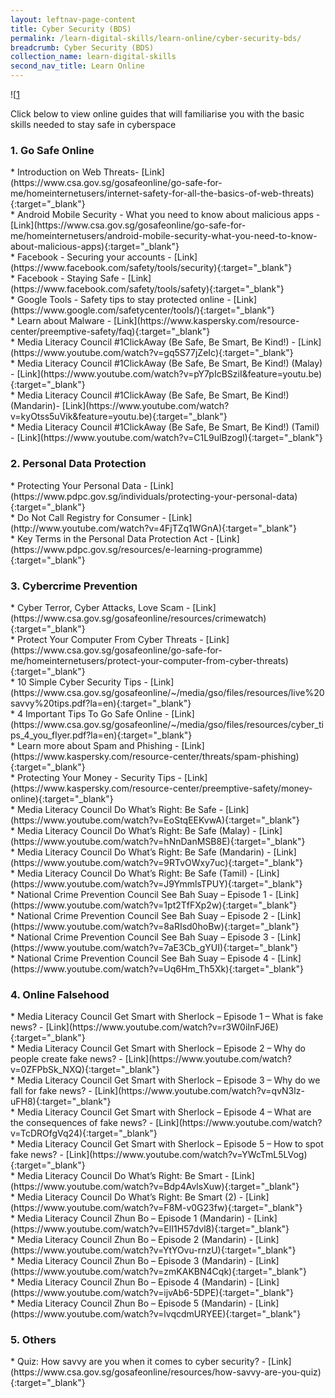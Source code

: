 ```yaml
---
layout: leftnav-page-content
title: Cyber Security (BDS)
permalink: /learn-digital-skills/learn-online/cyber-security-bds/
breadcrumb: Cyber Security (BDS)
collection_name: learn-digital-skills
second_nav_title: Learn Online
---
```

![[1](/images/learn-online/cybersecurity.jpg)

Click below to view online guides that will familiarise you with the basic skills needed to stay safe in cyberspace<br>

<h3>1. Go Safe Online</h3>
* Introduction on Web Threats- [Link](https://www.csa.gov.sg/gosafeonline/go-safe-for-me/homeinternetusers/internet-safety-for-all-the-basics-of-web-threats){:target="_blank"}<br>
* Android Mobile Security - What you need to know about malicious apps - [Link](https://www.csa.gov.sg/gosafeonline/go-safe-for-me/homeinternetusers/android-mobile-security-what-you-need-to-know-about-malicious-apps){:target="_blank"}<br>
* Facebook - Securing your accounts - [Link](https://www.facebook.com/safety/tools/security){:target="_blank"}<br>
* Facebook - Staying Safe - [Link](https://www.facebook.com/safety/tools/safety){:target="_blank"}<br>
* Google Tools - Safety tips to stay protected online - [Link](https://www.google.com/safetycenter/tools/){:target="_blank"}<br>
* Learn about Malware - [Link](https://www.kaspersky.com/resource-center/preemptive-safety/faq){:target="_blank"}<br>
* Media Literacy Council #1ClickAway (Be Safe, Be Smart, Be Kind!) - [Link](https://www.youtube.com/watch?v=gq5S77jZeIc){:target="_blank"}<br>
* Media Literacy Council #1ClickAway (Be Safe, Be Smart, Be Kind!) (Malay) - [Link](https://www.youtube.com/watch?v=pY7pIcBSziI&feature=youtu.be){:target="_blank"}<br>
* Media Literacy Council #1ClickAway (Be Safe, Be Smart, Be Kind!) (Mandarin)- [Link](https://www.youtube.com/watch?v=kyOtss5uVik&feature=youtu.be){:target="_blank"}<br>
* Media Literacy Council #1ClickAway (Be Safe, Be Smart, Be Kind!) (Tamil) - [Link](https://www.youtube.com/watch?v=C1L9ulBzogI){:target="_blank"}<br>
<h3>2. Personal Data Protection</h3>
* Protecting Your Personal Data - [Link](https://www.pdpc.gov.sg/individuals/protecting-your-personal-data){:target="_blank"}<br>
* Do Not Call Registry for Consumer - [Link](http://www.youtube.com/watch?v=4FjTZq1WGnA){:target="_blank"}<br>
* Key Terms in the Personal Data Protection Act - [Link](https://www.pdpc.gov.sg/resources/e-learning-programme){:target="_blank"}<br>
<h3>3. Cybercrime Prevention</h3>
* Cyber Terror, Cyber Attacks, Love Scam - [Link](https://www.csa.gov.sg/gosafeonline/resources/crimewatch){:target="_blank"}<br>
* Protect Your Computer From Cyber Threats - [Link](https://www.csa.gov.sg/gosafeonline/go-safe-for-me/homeinternetusers/protect-your-computer-from-cyber-threats){:target="_blank"}<br>
* 10 Simple Cyber Security Tips - [Link](https://www.csa.gov.sg/gosafeonline/~/media/gso/files/resources/live%20savvy%20tips.pdf?la=en){:target="_blank"}<br>
* 4 Important Tips To Go Safe Online - [Link](https://www.csa.gov.sg/gosafeonline/~/media/gso/files/resources/cyber_tips_4_you_flyer.pdf?la=en){:target="_blank"}<br>
* Learn more about Spam and Phishing - [Link](https://www.kaspersky.com/resource-center/threats/spam-phishing){:target="_blank"}<br>
* Protecting Your Money - Security Tips - [Link](https://www.kaspersky.com/resource-center/preemptive-safety/money-online){:target="_blank"}<br>
* Media Literacy Council Do What’s Right: Be Safe - [Link](https://www.youtube.com/watch?v=EoStqEEKvwA){:target="_blank"}<br>
* Media Literacy Council Do What’s Right: Be Safe (Malay) - [Link](https://www.youtube.com/watch?v=hNnDanMSB8E){:target="_blank"}<br>
* Media Literacy Council Do What’s Right: Be Safe (Mandarin) - [Link](https://www.youtube.com/watch?v=9RTvOWxy7uc){:target="_blank"}<br>
* Media Literacy Council Do What’s Right: Be Safe (Tamil) - [Link](https://www.youtube.com/watch?v=J9YmmlsTPUY){:target="_blank"}<br>
* National Crime Prevention Council See Bah Suay – Episode 1 - [Link](https://www.youtube.com/watch?v=1pt2TfFXp2w){:target="_blank"}<br>
* National Crime Prevention Council See Bah Suay – Episode 2 - [Link](https://www.youtube.com/watch?v=8aRIsd0hoBw){:target="_blank"}<br>
* National Crime Prevention Council See Bah Suay – Episode 3 - [Link](https://www.youtube.com/watch?v=7aE3Cb_gYUI){:target="_blank"}<br>
* National Crime Prevention Council See Bah Suay – Episode 4 - [Link](https://www.youtube.com/watch?v=Uq6Hm_Th5Xk){:target="_blank"}<br>
<h3>4. Online Falsehood</h3>
* Media Literacy Council Get Smart with Sherlock – Episode 1 – What is fake news? - [Link](https://www.youtube.com/watch?v=r3W0iInFJ6E){:target="_blank"}<br>
* Media Literacy Council Get Smart with Sherlock – Episode 2 – Why do people create fake news? - [Link](https://www.youtube.com/watch?v=0ZFPbSk_NXQ){:target="_blank"}<br>
* Media Literacy Council Get Smart with Sherlock – Episode 3 – Why do we fall for fake news? - [Link](https://www.youtube.com/watch?v=qvN3lz-uFH8){:target="_blank"}<br>
* Media Literacy Council Get Smart with Sherlock – Episode 4 – What are the consequences of fake news? - [Link](https://www.youtube.com/watch?v=TcDROfgVq24){:target="_blank"}<br>
* Media Literacy Council Get Smart with Sherlock – Episode 5 – How to spot fake news? - [Link](https://www.youtube.com/watch?v=YWcTmL5LVog){:target="_blank"}<br>
* Media Literacy Council Do What’s Right: Be Smart - [Link](https://www.youtube.com/watch?v=Bdp4AvlsXuw){:target="_blank"}<br>
* Media Literacy Council Do What’s Right: Be Smart (2) - [Link](https://www.youtube.com/watch?v=F8M-v0G23fw){:target="_blank"}<br>
* Media Literacy Council Zhun Bo – Episode 1 (Mandarin) - [Link](https://www.youtube.com/watch?v=ElI1H57dvl8){:target="_blank"}<br>
* Media Literacy Council Zhun Bo – Episode 2 (Mandarin) - [Link](https://www.youtube.com/watch?v=YtYOvu-rnzU){:target="_blank"}<br>
* Media Literacy Council Zhun Bo – Episode 3 (Mandarin) - [Link](https://www.youtube.com/watch?v=zmKAKBN4Cqk){:target="_blank"}<br>
* Media Literacy Council Zhun Bo – Episode 4 (Mandarin) - [Link](https://www.youtube.com/watch?v=ijvAb6-5DPE){:target="_blank"}<br>
* Media Literacy Council Zhun Bo – Episode 5 (Mandarin) - [Link](https://www.youtube.com/watch?v=lvqcdmURYEE){:target="_blank"}<br>
<h3>5. Others</h3>
* Quiz: How savvy are you when it comes to cyber security? - [Link](https://www.csa.gov.sg/gosafeonline/resources/how-savvy-are-you-quiz){:target="_blank"}<br>
